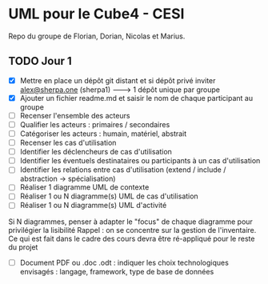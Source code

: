 # UML pour le Cube4 - CESI 

Repo du groupe de Florian, Dorian, Nicolas et Marius.

## TODO Jour 1
- [x] Mettre en place un dépôt git distant et si dépôt privé inviter alex@sherpa.one (sherpa1) ---> 1 dépôt unique par groupe
- [x] Ajouter un fichier readme.md et saisir le nom de chaque participant au groupe
- [ ] Recenser l'ensemble des acteurs
- [ ] Qualifier les acteurs : primaires / secondaires
- [ ] Catégoriser les acteurs : humain, matériel, abstrait
- [ ] Recenser les cas d'utilisation
- [ ] Identifier les déclencheurs de cas d'utilisation
- [ ] Identifier les éventuels destinataires ou participants à un cas d'utilisation 
- [ ] Identifier les relations entre cas d'utilisation (extend / include / abstraction -> spécialisation)
- [ ] Réaliser 1 diagramme UML de contexte
- [ ] Réaliser 1 ou N diagramme(s) UML de cas d'utilisation
- [ ] Réaliser 1 ou N diagramme(s) UML d'activité
 
Si N diagrammes, penser à adapter le "focus" de chaque diagramme pour privilégier la lisibilité
Rappel : on se concentre sur la gestion de l'inventaire. Ce qui est fait dans le cadre des cours devra être ré-appliqué pour le reste du projet
- [ ] Document PDF ou .doc .odt : indiquer les choix technologiques envisagés : langage, framework, type de base de données
